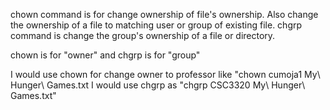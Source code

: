 chown command is for change ownership of file's ownership. Also change the ownership of a file to matching user or group of existing file.
chgrp command is change the group's ownership of a file or directory.

chown is for "owner" and chgrp is for "group"

I would use chown for change owner to professor like "chown cumoja1 My\ Hunger\ Games.txt
I would use chgrp as "chgrp CSC3320 My\ Hunger\ Games.txt"


